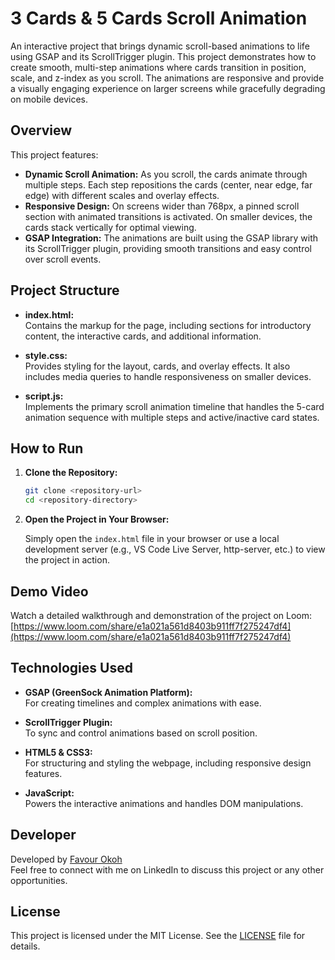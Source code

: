 # 3 Cards & 5 Cards Scroll Animation

An interactive project that brings dynamic scroll-based animations to life using GSAP and its ScrollTrigger plugin. This project demonstrates how to create smooth, multi-step animations where cards transition in position, scale, and z-index as you scroll. The animations are responsive and provide a visually engaging experience on larger screens while gracefully degrading on mobile devices.

## Overview

This project features:

- **Dynamic Scroll Animation:** As you scroll, the cards animate through multiple steps. Each step repositions the cards (center, near edge, far edge) with different scales and overlay effects.
- **Responsive Design:** On screens wider than 768px, a pinned scroll section with animated transitions is activated. On smaller devices, the cards stack vertically for optimal viewing.
- **GSAP Integration:** The animations are built using the GSAP library with its ScrollTrigger plugin, providing smooth transitions and easy control over scroll events.

## Project Structure

- **index.html:**  
  Contains the markup for the page, including sections for introductory content, the interactive cards, and additional information.

- **style.css:**  
  Provides styling for the layout, cards, and overlay effects. It also includes media queries to handle responsiveness on smaller devices.

- **script.js:**  
  Implements the primary scroll animation timeline that handles the 5-card animation sequence with multiple steps and active/inactive card states.

## How to Run

1. **Clone the Repository:**

   ```bash
   git clone <repository-url>
   cd <repository-directory>
   ```

2. **Open the Project in Your Browser:**

   Simply open the `index.html` file in your browser or use a local development server (e.g., VS Code Live Server, http-server, etc.) to view the project in action.

## Demo Video

Watch a detailed walkthrough and demonstration of the project on Loom:  
[https://www.loom.com/share/e1a021a561d8403b911ff7f275247df4](https://www.loom.com/share/e1a021a561d8403b911ff7f275247df4)

## Technologies Used

- **GSAP (GreenSock Animation Platform):**  
  For creating timelines and complex animations with ease.

- **ScrollTrigger Plugin:**  
  To sync and control animations based on scroll position.

- **HTML5 & CSS3:**  
  For structuring and styling the webpage, including responsive design features.

- **JavaScript:**  
  Powers the interactive animations and handles DOM manipulations.

## Developer

Developed by [Favour Okoh](https://www.linkedin.com/in/favour-okoh/)  
Feel free to connect with me on LinkedIn to discuss this project or any other opportunities.

## License

This project is licensed under the MIT License. See the [LICENSE](LICENSE) file for details.
